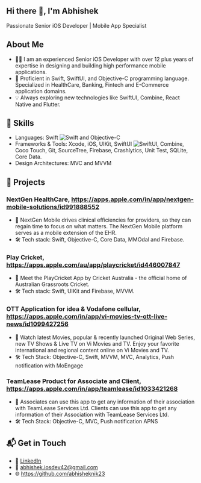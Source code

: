 ## Hi there 👋, I'm Abhishek
Passionate Senior iOS Developer | Mobile App Specialist 

## About Me
- 👨‍💻 I am an experienced Senior iOS Developer with over 12 plus years of expertise in designing and building high performance mobile applications.
- 🚀 Proficient in Swift, SwiftUI, and Objective-C programming language. Specialized in HealthCare, Banking, Fintech and E-Commerce application domains.
- 💡 Always exploring new technologies like SwiftUI, Combine, React Native and Flutter.
  
## 🔧 Skills
- Languages: Swift ![Swift](https://img.shields.io/badge/Swift-FA7343?style=flat&logo=swift&logoColor=white) and Objective-C
- Frameworks & Tools: Xcode, iOS, UIKit, SwiftUI ![SwiftUI](https://img.shields.io/badge/SwiftUI-0078D7?style=flat&logo=swift&logoColor=white), Combine, Coco Touch, Git, SourceTree, Firebase, Crashlytics, Unit Test, SQLite, Core Data.
- Design Architectures: MVC and MVVM

## 📱 Projects
### NextGen HealthCare, https://apps.apple.com/in/app/nextgen-mobile-solutions/id991888552
- 🚀 NextGen Mobile drives clinical efficiencies for providers, so they can regain time to focus on what matters. The NextGen Mobile platform serves as a mobile extension of the EHR.
- 🛠️ Tech stack: Swift, Objective-C, Core Data, MMOdal and Firebase.

### Play Cricket, https://apps.apple.com/au/app/playcricket/id446007847
- 🚀 Meet the PlayCricket App by Cricket Australia - the official home of Australian Grassroots Cricket.
- 🛠️ Tech stack: Swift, UIKit and Firebase, MVVM.

### OTT Application for idea & Vodafone cellular, https://apps.apple.com/in/app/vi-movies-tv-ott-live-news/id1099427256
- 🚀 Watch latest Movies, popular & recently launched Original Web Series, new TV Shows & Live TV on Vi Movies and TV. Enjoy your favorite international and regional content online on Vi Movies and TV.
- 🛠️ Tech Stack: Objective-C, Swift, MVVM, MVC, Analytics, Push notification with MoEngage

### TeamLease Product for Associate and Client, https://apps.apple.com/in/app/teamlease/id1033421268
- 🚀 Associates can use this app to get any information of their association with TeamLease Services Ltd. Clients can use this app to get any information of their Association with TeamLease Services Ltd.
- 🛠️ Tech Stack: Objective-C, MVC, Push notification APNS

## 📬 Get in Touch
- 💼 [LinkedIn](https://www.linkedin.com/in/abhishek-gupta-073a2823)
- 📧 abhishek.iosdev42@gmail.com
- 🌐 https://github.com/abhisheknik23

<!--
**abhisheknik23/abhisheknik23** is a ✨ _special_ ✨ repository because its `README.md` (this file) appears on your GitHub profile.

Here are some ideas to get you started:

- 🔭 I’m currently working on ...
- 🌱 I’m currently learning ...
- 👯 I’m looking to collaborate on ...
- 🤔 I’m looking for help with ...
- 💬 Ask me about ...
- 📫 How to reach me: ...
- 😄 Pronouns: ...
- ⚡ Fun fact: ...
-->
